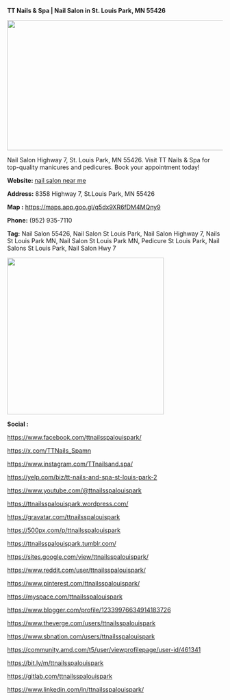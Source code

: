 **TT Nails & Spa | Nail Salon in St. Louis Park, MN 55426**
<p><img src="https://i.ibb.co/VCJ3fxZ/470685536-122110747568643294-8781041646480151866-n-1.jpg" alt="" width="799" height="304" /></p>
<p>Nail Salon Highway 7, St. Louis Park, MN 55426. Visit TT Nails &amp; Spa for top-quality manicures and pedicures. Book your appointment today!</p>
<p><strong>Website:&nbsp;</strong><a class="in-cell-link" href="https://ttnailsspalouispark.com/" target="_blank">nail salon near me</a></p>
<p><strong>Address:</strong>&nbsp;8358 Highway 7, St.Louis Park, MN 55426</p>
<p><strong>Map :</strong>&nbsp;<a href="https://maps.app.goo.gl/q5dx9XR6fDM4MQny9">https://maps.app.goo.gl/q5dx9XR6fDM4MQny9</a></p>
<p><strong>Phone:</strong>&nbsp;(952) 935-7110</p>
<p><strong>Tag:</strong>&nbsp;Nail Salon 55426, Nail Salon St Louis Park, Nail Salon Highway 7, Nails St Louis Park MN, Nail Salon St Louis Park MN, Pedicure St Louis Park, Nail Salons St Louis Park, Nail Salon Hwy 7</p>
<p><img src="https://i.ibb.co/bdcf883/471460524-122110753676643294-1075654511015299606-n-1.jpg" alt="" width="366" height="366" /></p>
<p><strong>Social :</strong></p>
<p><a href="https://www.facebook.com/ttnailsspalouispark/">https://www.facebook.com/ttnailsspalouispark/</a></p>
<p><a href="https://x.com/TTNails_Spamn">https://x.com/TTNails_Spamn</a></p>
<p><a href="https://www.instagram.com/TTnailsand.spa/">https://www.instagram.com/TTnailsand.spa/</a></p>
<p><a href="https://yelp.com/biz/tt-nails-and-spa-st-louis-park-2">https://yelp.com/biz/tt-nails-and-spa-st-louis-park-2</a></p>
<p><a href="https://www.youtube.com/@ttnailsspalouispark">https://www.youtube.com/@ttnailsspalouispark</a></p>
<p><a href="https://ttnailsspalouispark.wordpress.com/">https://ttnailsspalouispark.wordpress.com/</a></p>
<p><a href="https://gravatar.com/ttnailsspalouispark">https://gravatar.com/ttnailsspalouispark</a></p>
<p><a href="https://500px.com/p/ttnailsspalouispark">https://500px.com/p/ttnailsspalouispark</a></p>
<p><a href="https://ttnailsspalouispark.tumblr.com/">https://ttnailsspalouispark.tumblr.com/</a></p>
<p><a href="https://sites.google.com/view/ttnailsspalouispark/">https://sites.google.com/view/ttnailsspalouispark/</a></p>
<p><a href="https://www.reddit.com/user/ttnailsspalouispark/">https://www.reddit.com/user/ttnailsspalouispark/</a></p>
<p><a href="https://www.pinterest.com/ttnailsspalouispark/">https://www.pinterest.com/ttnailsspalouispark/</a></p>
<p><a href="https://myspace.com/ttnailsspalouispark">https://myspace.com/ttnailsspalouispark</a></p>
<p><a href="https://www.blogger.com/profile/12339976634914183726">https://www.blogger.com/profile/12339976634914183726</a></p>
<p><a href="https://www.theverge.com/users/ttnailsspalouispark">https://www.theverge.com/users/ttnailsspalouispark</a></p>
<p><a href="https://www.sbnation.com/users/ttnailsspalouispark">https://www.sbnation.com/users/ttnailsspalouispark</a></p>
<p><a href="https://community.amd.com/t5/user/viewprofilepage/user-id/461341">https://community.amd.com/t5/user/viewprofilepage/user-id/461341</a></p>
<p><a href="https://bit.ly/m/ttnailsspalouispark">https://bit.ly/m/ttnailsspalouispark</a></p>
<p><a href="https://gitlab.com/ttnailsspalouispark">https://gitlab.com/ttnailsspalouispark</a></p>
<p><a href="https://www.linkedin.com/in/ttnailsspalouispark/">https://www.linkedin.com/in/ttnailsspalouispark/</a></p>